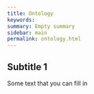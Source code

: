 ```yaml
---
title: Ontology
keywords:
summary: Empty summary
sidebar: main
permalink: ontology.html
---
```


## Subtitle 1

Some text that you can fill in